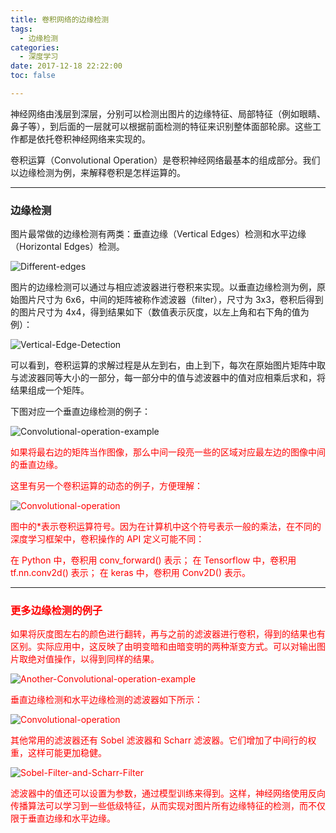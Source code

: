 ```yaml
---
title: 卷积网络的边缘检测
tags:
  - 边缘检测
categories:
  - 深度学习
date: 2017-12-18 22:22:00
toc: false

---
```


神经网络由浅层到深层，分别可以检测出图片的边缘特征、局部特征（例如眼睛、鼻子等），到后面的一层就可以根据前面检测的特征来识别整体面部轮廓。这些工作都是依托卷积神经网络来实现的。

卷积运算（Convolutional Operation）是卷积神经网络最基本的组成部分。我们以边缘检测为例，来解释卷积是怎样运算的。

---

### 边缘检测
图片最常做的边缘检测有两类：垂直边缘（Vertical Edges）检测和水平边缘（Horizontal Edges）检测。

![Different-edges](https://hexo-blog-wasim.oss-cn-shenzhen.aliyuncs.com/%E5%8D%B7%E7%A7%AF%E7%BD%91%E7%BB%9C%E7%9A%84%E8%BE%B9%E7%BC%98%E6%A3%80%E6%B5%8B/1.png?imageView2/0/q/75|watermark/1/image/aHR0cDovLzd4dmZpci5jb20xLnowLmdsYi5jbG91ZGRuLmNvbS8lRTYlQjAlQjQlRTUlOEQlQjAvJUU1JThEJTlBJUU1JUFFJUEyJUU2JUIwJUI0JUU1JThEJUIwLnBuZw==/dissolve/100/gravity/South/dx/10/dy/10|imageslim)

<!-- more -->

图片的边缘检测可以通过与相应滤波器进行卷积来实现。以垂直边缘检测为例，原始图片尺寸为 6x6，中间的矩阵被称作滤波器（filter），尺寸为 3x3，卷积后得到的图片尺寸为 4x4，得到结果如下（数值表示灰度，以左上角和右下角的值为例）：

![Vertical-Edge-Detection](https://hexo-blog-wasim.oss-cn-shenzhen.aliyuncs.com/%E5%8D%B7%E7%A7%AF%E7%BD%91%E7%BB%9C%E7%9A%84%E8%BE%B9%E7%BC%98%E6%A3%80%E6%B5%8B/2.png?imageView2/0/q/75|watermark/1/image/aHR0cDovLzd4dmZpci5jb20xLnowLmdsYi5jbG91ZGRuLmNvbS8lRTYlQjAlQjQlRTUlOEQlQjAvJUU1JThEJTlBJUU1JUFFJUEyJUU2JUIwJUI0JUU1JThEJUIwLnBuZw==/dissolve/100/gravity/SouthEast/dx/10/dy/10|imageslim)

可以看到，卷积运算的求解过程是从左到右，由上到下，每次在原始图片矩阵中取与滤波器同等大小的一部分，每一部分中的值与滤波器中的值对应相乘后求和，将结果组成一个矩阵。

下图对应一个垂直边缘检测的例子：

![Convolutional-operation-example](https://hexo-blog-wasim.oss-cn-shenzhen.aliyuncs.com/%E5%8D%B7%E7%A7%AF%E7%BD%91%E7%BB%9C%E7%9A%84%E8%BE%B9%E7%BC%98%E6%A3%80%E6%B5%8B/3.png?imageView2/0/q/75|watermark/1/image/aHR0cDovLzd4dmZpci5jb20xLnowLmdsYi5jbG91ZGRuLmNvbS8lRTYlQjAlQjQlRTUlOEQlQjAvJUU1JThEJTlBJUU1JUFFJUEyJUU2JUIwJUI0JUU1JThEJUIwLnBuZw==/dissolve/100/gravity/SouthEast/dx/10/dy/10|imageslim)

<font color="red">
如果将最右边的矩阵当作图像，那么中间一段亮一些的区域对应最左边的图像中间的垂直边缘。

这里有另一个卷积运算的动态的例子，方便理解：

![Convolutional-operation](https://hexo-blog-wasim.oss-cn-shenzhen.aliyuncs.com/%E5%8D%B7%E7%A7%AF%E7%BD%91%E7%BB%9C%E7%9A%84%E8%BE%B9%E7%BC%98%E6%A3%80%E6%B5%8B/4.png?imageView2/0/q/75|watermark/1/image/aHR0cDovLzd4dmZpci5jb20xLnowLmdsYi5jbG91ZGRuLmNvbS8lRTYlQjAlQjQlRTUlOEQlQjAvJUU1JThEJTlBJUU1JUFFJUEyJUU2JUIwJUI0JUU1JThEJUIwLnBuZw==/dissolve/100/gravity/SouthEast/dx/10/dy/10|imageslim)

图中的*表示卷积运算符号。因为在计算机中这个符号表示一般的乘法，在不同的深度学习框架中，卷积操作的 API 定义可能不同：

在 Python 中，卷积用 conv_forward() 表示；
在 Tensorflow 中，卷积用 tf.nn.conv2d() 表示；
在 keras 中，卷积用 Conv2D() 表示。

---

### 更多边缘检测的例子
如果将灰度图左右的颜色进行翻转，再与之前的滤波器进行卷积，得到的结果也有区别。实际应用中，这反映了由明变暗和由暗变明的两种渐变方式。可以对输出图片取绝对值操作，以得到同样的结果。

![Another-Convolutional-operation-example](https://hexo-blog-wasim.oss-cn-shenzhen.aliyuncs.com/%E5%8D%B7%E7%A7%AF%E7%BD%91%E7%BB%9C%E7%9A%84%E8%BE%B9%E7%BC%98%E6%A3%80%E6%B5%8B/5.png?imageView2/0/q/75|watermark/1/image/aHR0cDovLzd4dmZpci5jb20xLnowLmdsYi5jbG91ZGRuLmNvbS8lRTYlQjAlQjQlRTUlOEQlQjAvJUU1JThEJTlBJUU1JUFFJUEyJUU2JUIwJUI0JUU1JThEJUIwLnBuZw==/dissolve/100/gravity/SouthEast/dx/10/dy/10|imageslim)


垂直边缘检测和水平边缘检测的滤波器如下所示：

![Convolutional-operation](https://hexo-blog-wasim.oss-cn-shenzhen.aliyuncs.com/%E5%8D%B7%E7%A7%AF%E7%BD%91%E7%BB%9C%E7%9A%84%E8%BE%B9%E7%BC%98%E6%A3%80%E6%B5%8B/6.png?imageView2/0/q/75|watermark/1/image/aHR0cDovLzd4dmZpci5jb20xLnowLmdsYi5jbG91ZGRuLmNvbS8lRTYlQjAlQjQlRTUlOEQlQjAvJUU1JThEJTlBJUU1JUFFJUEyJUU2JUIwJUI0JUU1JThEJUIwLnBuZw==/dissolve/100/gravity/SouthEast/dx/10/dy/10|imageslim)


其他常用的滤波器还有 Sobel 滤波器和 Scharr 滤波器。它们增加了中间行的权重，这样可能更加稳健。

![Sobel-Filter-and-Scharr-Filter](https://hexo-blog-wasim.oss-cn-shenzhen.aliyuncs.com/%E5%8D%B7%E7%A7%AF%E7%BD%91%E7%BB%9C%E7%9A%84%E8%BE%B9%E7%BC%98%E6%A3%80%E6%B5%8B/7.png?imageView2/0/q/75|watermark/1/image/aHR0cDovLzd4dmZpci5jb20xLnowLmdsYi5jbG91ZGRuLmNvbS8lRTYlQjAlQjQlRTUlOEQlQjAvJUU1JThEJTlBJUU1JUFFJUEyJUU2JUIwJUI0JUU1JThEJUIwLnBuZw==/dissolve/100/gravity/SouthEast/dx/10/dy/10|imageslim)

滤波器中的值还可以设置为参数，通过模型训练来得到。这样，神经网络使用反向传播算法可以学习到一些低级特征，从而实现对图片所有边缘特征的检测，而不仅限于垂直边缘和水平边缘。